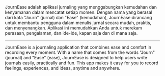 JournEase adalah aplikasi jurnaling yang menggabungkan kemudahan dan kenyamanan dalam mencatat setiap momen. Dengan nama yang berasal dari kata "Journ" (jurnal) dan "Ease" (kemudahan), JournEase dirancang untuk membantu pengguna dalam menulis jurnal secara mudah, praktis, dan menyenangkan. Aplikasi ini memudahkan Anda untuk merekam perasaan, pengalaman, dan ide-ide, kapan saja dan di mana saja.

-------------------------------------------------

JournEase is a journaling application that combines ease and comfort in recording every moment. With a name that comes from the words "Journ" (journal) and "Ease" (ease), JournEase is designed to help users write journals easily, practically and fun. This app makes it easy for you to record feelings, experiences, and ideas, anytime and anywhere.
